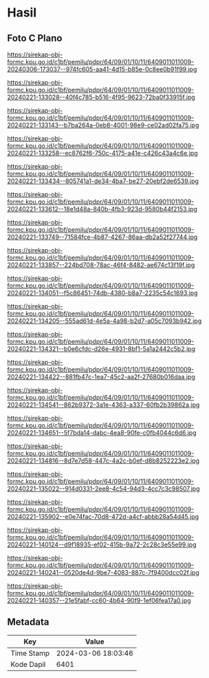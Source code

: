# Hasil

## Foto C Plano

https://sirekap-obj-formc.kpu.go.id/c1bf/pemilu/pdpr/64/09/01/10/11/6409011011009-20240306-173037--974fc605-aa41-4d15-b85e-0c8ee0b91f99.jpg

https://sirekap-obj-formc.kpu.go.id/c1bf/pemilu/pdpr/64/09/01/10/11/6409011011009-20240221-133028--40f4c785-b516-4f95-9623-72ba0f33915f.jpg

https://sirekap-obj-formc.kpu.go.id/c1bf/pemilu/pdpr/64/09/01/10/11/6409011011009-20240221-133143--b7ba264a-0eb8-4001-98e9-ce02ad02fa75.jpg

https://sirekap-obj-formc.kpu.go.id/c1bf/pemilu/pdpr/64/09/01/10/11/6409011011009-20240221-133258--ec8762f6-750c-4175-a41e-c426c43a4c6e.jpg

https://sirekap-obj-formc.kpu.go.id/c1bf/pemilu/pdpr/64/09/01/10/11/6409011011009-20240221-133434--805741a1-de34-4ba7-be27-20ebf2de6539.jpg

https://sirekap-obj-formc.kpu.go.id/c1bf/pemilu/pdpr/64/09/01/10/11/6409011011009-20240221-133612--18e1d48a-840b-4fb3-923d-9580b44f2153.jpg

https://sirekap-obj-formc.kpu.go.id/c1bf/pemilu/pdpr/64/09/01/10/11/6409011011009-20240221-133749--71584fce-4b87-4267-86aa-db2a52f27744.jpg

https://sirekap-obj-formc.kpu.go.id/c1bf/pemilu/pdpr/64/09/01/10/11/6409011011009-20240221-133857--224bd708-78ac-46f4-8482-ae674c13f19f.jpg

https://sirekap-obj-formc.kpu.go.id/c1bf/pemilu/pdpr/64/09/01/10/11/6409011011009-20240221-134051--f5c86451-74db-4380-b8a7-2235c54c1693.jpg

https://sirekap-obj-formc.kpu.go.id/c1bf/pemilu/pdpr/64/09/01/10/11/6409011011009-20240221-134205--555ad61d-4e5a-4a98-b2d7-a05c7093b942.jpg

https://sirekap-obj-formc.kpu.go.id/c1bf/pemilu/pdpr/64/09/01/10/11/6409011011009-20240221-134321--b0e6cfdc-d26e-4931-8bf1-5a1a2442c5b2.jpg

https://sirekap-obj-formc.kpu.go.id/c1bf/pemilu/pdpr/64/09/01/10/11/6409011011009-20240221-134422--881fb47c-1ea7-45c2-aa2f-27680b016daa.jpg

https://sirekap-obj-formc.kpu.go.id/c1bf/pemilu/pdpr/64/09/01/10/11/6409011011009-20240221-134541--862b9372-3a1e-4363-a337-60fb2b39862a.jpg

https://sirekap-obj-formc.kpu.go.id/c1bf/pemilu/pdpr/64/09/01/10/11/6409011011009-20240221-134651--5f7bda14-dabc-4ea8-90fe-c0fb4044c6d6.jpg

https://sirekap-obj-formc.kpu.go.id/c1bf/pemilu/pdpr/64/09/01/10/11/6409011011009-20240221-134816--8d7e7d58-447c-4a2c-b0ef-d8b8252223e2.jpg

https://sirekap-obj-formc.kpu.go.id/c1bf/pemilu/pdpr/64/09/01/10/11/6409011011009-20240221-135022--914d0331-2ee8-4c54-94d3-4cc7c3c98507.jpg

https://sirekap-obj-formc.kpu.go.id/c1bf/pemilu/pdpr/64/09/01/10/11/6409011011009-20240221-135902--e0e74fac-70d8-472d-a4cf-abbb28a54d45.jpg

https://sirekap-obj-formc.kpu.go.id/c1bf/pemilu/pdpr/64/09/01/10/11/6409011011009-20240221-140124--d9f18935-ef02-415b-9a72-2c28c3e55e99.jpg

https://sirekap-obj-formc.kpu.go.id/c1bf/pemilu/pdpr/64/09/01/10/11/6409011011009-20240221-140241--0520de4d-9be7-4083-887c-7f9400dcc02f.jpg

https://sirekap-obj-formc.kpu.go.id/c1bf/pemilu/pdpr/64/09/01/10/11/6409011011009-20240221-140357--21e5fabf-cc60-4b64-90f9-1ef06fea17a0.jpg


## Metadata

| Key        | Value               |
| ---------- | ------------------- |
| Time Stamp | 2024-03-06 18:03:46 |
| Kode Dapil | 6401                |



